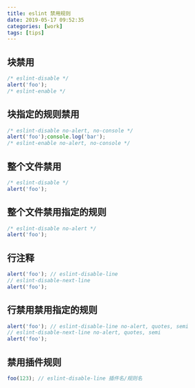 ```yaml
---
title: eslint 禁用规则
date: 2019-05-17 09:52:35
categories: [work]
tags: [tips]
---
```


## 块禁用

```javascript
/* eslint-disable */
alert('foo');
/* eslint-enable */
```

## 块指定的规则禁用

```javascript
/* eslint-disable no-alert, no-console */
alert('foo');console.log('bar');
/* eslint-enable no-alert, no-console */
```

<!-- more -->

## 整个文件禁用

```javascript
/* eslint-disable */
alert('foo');
```

## 整个文件禁用指定的规则

```javascript
/* eslint-disable no-alert */
alert('foo');
```

## 行注释

```javascript
alert('foo'); // eslint-disable-line
// eslint-disable-next-line
alert('foo');
```

## 行禁用禁用指定的规则

```javascript
alert('foo'); // eslint-disable-line no-alert, quotes, semi
// eslint-disable-next-line no-alert, quotes, semi
alert('foo');
```

## 禁用插件规则

```javascript
foo(123); // eslint-disable-line 插件名/规则名
```